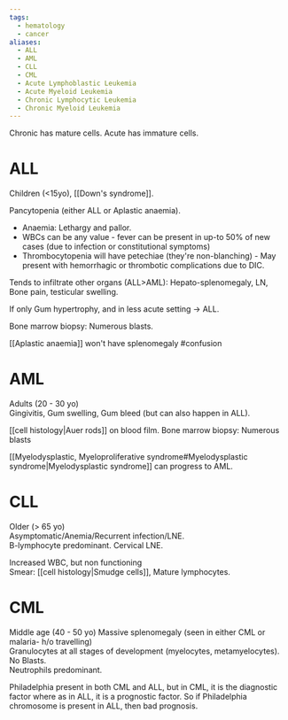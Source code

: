 ```yaml
---
tags:
  - hematology
  - cancer
aliases:
  - ALL
  - AML
  - CLL
  - CML
  - Acute Lymphoblastic Leukemia
  - Acute Myeloid Leukemia
  - Chronic Lymphocytic Leukemia
  - Chronic Myeloid Leukemia
---
```

Chronic has mature cells.
Acute has immature cells.
# ALL
Children (<15yo), [[Down's syndrome]].

Pancytopenia (either ALL or Aplastic anaemia).
- Anaemia: Lethargy and pallor.
- WBCs can be any value - fever can be present in up-to 50% of new cases (due to infection or constitutional symptoms)
- Thrombocytopenia will have petechiae (they're non-blanching) - May present with hemorrhagic or thrombotic complications due to DIC. 

Tends to infiltrate other organs (ALL>AML): Hepato-splenomegaly, LN, Bone pain, testicular swelling. 

If only Gum hypertrophy, and in less acute setting -> ALL.

Bone marrow biopsy: Numerous blasts.

[[Aplastic anaemia]] won't have splenomegaly #confusion 
# AML
Adults (20 - 30 yo)  
Gingivitis, Gum swelling, Gum bleed (but can also happen in ALL).

[[cell histology|Auer rods]] on blood film.
Bone marrow biopsy: Numerous blasts

[[Myelodysplastic, Myeloproliferative syndrome#Myelodysplastic syndrome|Myelodysplastic syndrome]] can progress to AML. 
# CLL
Older (> 65 yo)  
Asymptomatic/Anemia/Recurrent infection/LNE.  
B-lymphocyte predominant. Cervical LNE.

Increased WBC, but non functioning  
Smear: [[cell histology|Smudge cells]], Mature lymphocytes.
# CML
Middle age (40 - 50 yo)
Massive splenomegaly (seen in either CML or malaria- h/o travelling)  
Granulocytes at all stages of development (myelocytes, metamyelocytes). No Blasts.  
Neutrophils predominant.

Philadelphia present in both CML and ALL, but in CML, it is the diagnostic factor where as in ALL, it is a prognostic factor. So if Philadelphia chromosome is present in ALL, then bad prognosis.

